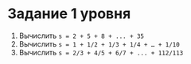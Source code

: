 ﻿# Задание 1 уровня
1) Вычислить `s = 2 + 5 + 8 + ... + 35`
2) Вычислить `s = 1 + 1/2 + 1/3 + 1/4 + … + 1/10`
3) Вычислить `s = 2/3 + 4/5 + 6/7 + ... + 112/113`